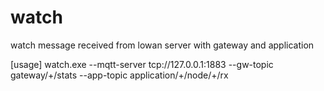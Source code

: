 # watch
watch message  received from lowan server with gateway and application 

[usage]
watch.exe --mqtt-server tcp://127.0.0.1:1883 --gw-topic  gateway/+/stats  --app-topic application/+/node/+/rx

